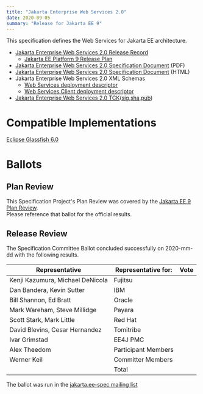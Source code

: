 ```yaml
---
title: "Jakarta Enterprise Web Services 2.0"
date: 2020-09-05
summary: "Release for Jakarta EE 9"
---
```


This specification defines the Web Services for Jakarta EE architecture.

* [Jakarta Enterprise Web Services 2.0 Release Record](https://projects.eclipse.org/projects/ee4j.jaxws/releases/2.0-enterprise-web-services)
  * [Jakarta EE Platform 9 Release Plan](https://eclipse-ee4j.github.io/jakartaee-platform/jakartaee9/JakartaEE9ReleasePlan)
* [Jakarta Enterprise Web Services 2.0 Specification Document](./enterprise-ws-spec-2.0.pdf) (PDF)
* [Jakarta Enterprise Web Services 2.0 Specification Document](./enterprise-ws-spec-2.0.html) (HTML)
* Jakarta Enterprise Web Services 2.0 XML Schemas
  * [Web Services deployment descriptor](https://jakarta.ee/xml/ns/jakartaee/jakartaee_web_services_2_0.xsd)
  * [Web Services Client deployment descriptor](https://jakarta.ee/xml/ns/jakartaee/jakartaee_web_services_client_2_0.xsd)
* [Jakarta Enterprise Web Services 2.0 TCK]()([sig](),[sha](),[pub]())


# Compatible Implementations

[Eclipse Glassfish 6.0](https://projects.eclipse.org/projects/ee4j.glassfish/downloads)

# Ballots

## Plan Review

[//]: # (For Jakarta EE 9, the Platform Plan Review covered 95% of the Specification Projects.  For those Projects, just use the following statement in this Plan Review section:)

This Specification Project's Plan Review was covered by the [Jakarta EE 9 Plan Review](https://jakarta.ee/specifications/platform/9/).  
Please reference that ballot for the official results.

[//]: # (If your Project was required to do a standalone Plan Review...  You'll need to perform an official Plan Review ballot and record the results here.)

## Release Review

The Specification Committee Ballot concluded successfully on 2020-mm-dd with the following results.

| Representative                                 | Representative for: | Vote |
|------------------------------------------------|---------------------|------|
| Kenji Kazumura, Michael DeNicola               | Fujitsu             |      |
| Dan Bandera, Kevin Sutter                      | IBM                 |      |
| Bill Shannon, Ed Bratt                         | Oracle              |      |
| Mark Wareham, Steve Millidge                   | Payara              |      |
| Scott Stark, Mark Little                       | Red Hat             |      |
| David Blevins, Cesar Hernandez                 | Tomitribe           |      |
| Ivar Grimstad                                  | EE4J PMC            |      |
| Alex Theedom                                   | Participant Members |      |
| Werner Keil                                    | Committer Members   |      |
|                                                | Total               |      |

The ballot was run in the [jakarta.ee-spec mailing list]()

